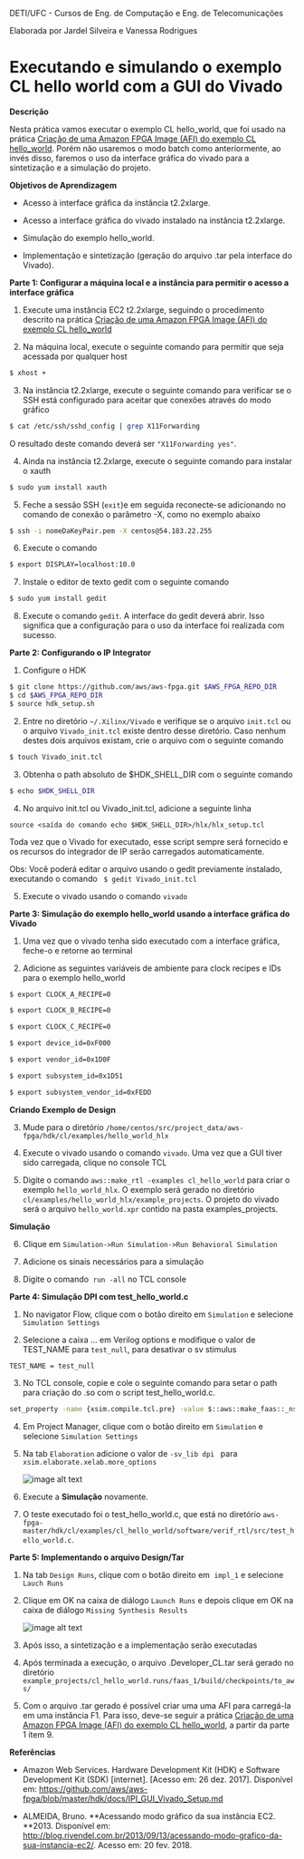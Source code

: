 DETI/UFC - Cursos de Eng. de Computação e Eng. de Telecomunicações

Elaborada por Jardel Silveira e Vanessa Rodrigues

# **Executando e simulando o exemplo CL hello world com a GUI do Vivado**

**Descrição**

Nesta prática vamos executar o exemplo CL hello_world, que foi usado na prática [Criação de uma Amazon FPGA Image (AFI) do exemplo CL hello_world](https://github.com/vanros/Praticas-SEDR-AWS/blob/master/Pratica%201/_Pr%C3%A1tica%201-%20Cria%C3%A7%C3%A3o%20de%20uma%20Amazon%20FPGA%20Image%20(AFI)%20do%20exemplo%20CL%20hello_world.md). Porém não usaremos o modo batch como anteriormente, ao invés disso, faremos o uso da interface gráfica do vivado para a sintetização e a simulação do  projeto.

**Objetivos de Aprendizagem**

*  Acesso à interface gráfica da instância t2.2xlarge.

* Acesso a interface gráfica do vivado instalado na instância t2.2xlarge.

* Simulação do exemplo hello_world.

*  Implementação e sintetização (geração do arquivo .tar pela interface do Vivado).

**Parte 1: Configurar a máquina local e a instância para permitir o acesso a interface gráfica**

1. Execute uma instância EC2 t2.2xlarge, seguindo o procedimento descrito na prática [Criação de uma Amazon FPGA Image (AFI) do exemplo CL hello_world](https://github.com/vanros/Praticas-SEDR-AWS/blob/master/Pratica%201/_Pr%C3%A1tica%201-%20Cria%C3%A7%C3%A3o%20de%20uma%20Amazon%20FPGA%20Image%20(AFI)%20do%20exemplo%20CL%20hello_world.md)

2. Na máquina local, execute o seguinte comando para permitir que seja acessada por qualquer host
```bash
$ xhost +
```

3. Na instância t2.2xlarge, execute o seguinte comando para verificar se o SSH está configurado para aceitar que conexões  através do modo gráfico
```bash
$ cat /etc/ssh/sshd_config | grep X11Forwarding
```

O resultado deste comando deverá ser ```"X11Forwarding yes"```.

4. Ainda na instância t2.2xlarge, execute o seguinte comando para instalar o xauth
```bash
$ sudo yum install xauth
```

5. Feche a sessão SSH (```exit```)e em seguida reconecte-se adicionando no comando de conexão o parâmetro -X, como no exemplo abaixo
```bash
$ ssh -i nomeDaKeyPair.pem -X centos@54.183.22.255
```


6. Execute o comando
```bash
$ export DISPLAY=localhost:10.0
```

7. Instale o editor de texto gedit com o seguinte comando
```bash
$ sudo yum install gedit
```
	

8. Execute o comando ```gedit```. A interface do gedit deverá abrir. Isso significa que a configuração para o uso da interface foi realizada com sucesso.


**Parte 2: Configurando o  IP Integrator**

1. Configure o HDK 
```bash 
$ git clone https://github.com/aws/aws-fpga.git $AWS_FPGA_REPO_DIR
$ cd $AWS_FPGA_REPO_DIR
$ source hdk_setup.sh
```

2. Entre no diretório ```~/.Xilinx/Vivado``` e verifique se o arquivo ```init.tcl```  ou o arquivo ```Vivado_init.tcl``` existe dentro desse diretório. Caso nenhum destes dois arquivos existam, crie o arquivo com o seguinte comando
```bash 
$ touch Vivado_init.tcl
```
	

3. Obtenha o path absoluto de $HDK_SHELL_DIR com o seguinte comando
```bash 
$ echo $HDK_SHELL_DIR
```

4.  No arquivo init.tcl ou Vivado_init.tcl, adicione a seguinte linha

```source <saída do comando echo $HDK_SHELL_DIR>/hlx/hlx_setup.tcl```

Toda vez que o Vivado for executado, esse script sempre será fornecido e os recursos do integrador de IP serão carregados automaticamente.

Obs:  Você poderá editar o arquivo usando o gedit previamente instalado, executando o comando ``` $ gedit Vivado_init.tcl```

5. Execute o vivado usando o comando ```vivado```

**Parte 3: Simulação do exemplo hello_world usando a interface gráfica do Vivado**

1.   Uma vez que o vivado tenha sido executado com a interface gráfica, feche-o e retorne ao terminal

2. Adicione as seguintes variáveis de ambiente para clock recipes e IDs para o exemplo hello_world
```bash
$ export CLOCK_A_RECIPE=0

$ export CLOCK_B_RECIPE=0

$ export CLOCK_C_RECIPE=0

$ export device_id=0xF000

$ export vendor_id=0x1D0F

$ export subsystem_id=0x1D51

$ export subsystem_vendor_id=0xFEDD
```
**Criando Exemplo de Design**

3. Mude para o diretório ```/home/centos/src/project_data/aws-fpga/hdk/cl/examples/hello_world_hlx```

4. Execute o vivado usando o comando ```vivado```. Uma vez que a GUI tiver sido carregada, clique no console TCL

5. Digite o comando ```aws::make_rtl -examples cl_hello_world``` para criar o exemplo ```hello_world_hlx```. O exemplo será gerado no diretório ```cl/examples/hello_world_hlx/example_projects```. O projeto do vivado será o arquivo ```hello_world.xpr``` contido na pasta examples_projects.

**Simulação**

6. Clique em ```Simulation->Run Simulation->Run Behavioral Simulation```

7. Adicione os sinais necessários para a simulação

8. Digite o comando  ```run -all``` no TCL console

**Parte 4: Simulação DPI com test_hello_world.c**

1. No navigator Flow, clique com o botão direito em ``Simulation`` e selecione ``Simulation Settings``

2. Selecione a caixa … em Verilog options e modifique o valor de TEST_NAME para ```test_null```, para desativar o sv stimulus

```TEST_NAME = test_null ```


3. No TCL console, copie e cole o seguinte comando para setar o path para criação do .so com o script test_hello_world.c. 

```bash
set_property -name {xsim.compile.tcl.pre} -value $::aws::make_faas::_nsvars::script_dir/../../hlx_examples/build/RTL/cl_hello_world/verif/scripts/dpi_xsim.tcl -objects [get_filesets sim_1]
```

4. Em Project Manager, clique com o botão direito em ```Simulation``` e selecione ```Simulation Settings```

5. Na tab ```Elaboration``` adicione o valor de ```-sv_lib dpi ``` para ```xsim.elaborate.xelab.more_options```

	

	![image alt text](image_0.png)

	

6. Execute a **Simulação** novamente.

7. O teste executado foi o test_hello_world.c, que está no diretório
``aws-fpga-master/hdk/cl/examples/cl_hello_world/software/verif_rtl/src/test_hello_world.c``.

**Parte 5: Implementando o arquivo Design/Tar**

1. Na tab ```Design Runs```, clique com o botão direito em  ```impl_1``` e selecione ```Lauch Runs```

2. Clique em OK na caixa de diálogo ```Launch Runs``` e depois clique em OK na caixa de diálogo ```Missing Synthesis Results```

	![image alt text](image_1.png)

3. Após isso, a sintetização e a implementação serão executadas

4. Após terminada a execução, o arquivo .Developer_CL.tar será gerado no diretório ```example_projects/cl_hello_world.runs/faas_1/build/checkpoints/to_aws/```

5. Com o arquivo .tar gerado é possível criar uma uma AFI para carregá-la em uma instância F1. Para isso, deve-se seguir a prática [Criação de uma Amazon FPGA Image (AFI) do exemplo CL hello_world](https://github.com/vanros/Praticas-SEDR-AWS/blob/master/Pratica%201/_Pr%C3%A1tica%201-%20Cria%C3%A7%C3%A3o%20de%20uma%20Amazon%20FPGA%20Image%20(AFI)%20do%20exemplo%20CL%20hello_world.md), a partir da parte 1 ítem 9.

**Referências**

* Amazon Web Services. Hardware Development Kit (HDK) e Software Development Kit (SDK) [internet]. [Acesso em: 26 dez. 2017]. Disponível em: https://github.com/aws/aws-fpga/blob/master/hdk/docs/IPI_GUI_Vivado_Setup.md

* ALMEIDA, Bruno. **Acessando modo gráfico da sua instância EC2. **2013. Disponível em: <http://blog.rivendel.com.br/2013/09/13/acessando-modo-grafico-da-sua-instancia-ec2/>. Acesso em: 20 fev. 2018.

